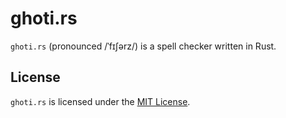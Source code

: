 # ghoti.rs

`ghoti.rs` (pronounced /ˈfɪʃərz/) is a spell checker written in Rust.

## License

`ghoti.rs` is licensed under the [MIT License].


[MIT License]: https://github.com/iKevinY/ghoti.rs/blob/master/LICENSE
